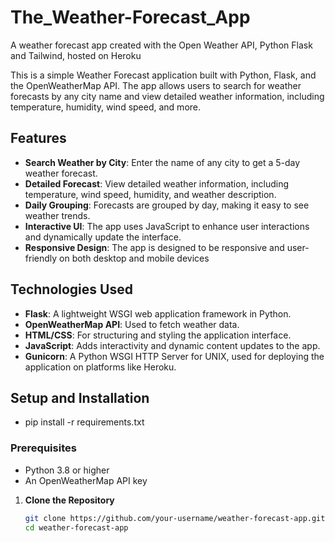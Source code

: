 # The_Weather-Forecast_App

A weather forecast app created with the Open Weather API, Python Flask and Tailwind, hosted on Heroku

This is a simple Weather Forecast application built with Python, Flask, and the OpenWeatherMap API. The app allows users to search for weather forecasts by any city name and view detailed weather information, including temperature, humidity, wind speed, and more.

## Features

- **Search Weather by City**: Enter the name of any city to get a 5-day weather forecast.
- **Detailed Forecast**: View detailed weather information, including temperature, wind speed, humidity, and weather description.
- **Daily Grouping**: Forecasts are grouped by day, making it easy to see weather trends.
- **Interactive UI**: The app uses JavaScript to enhance user interactions and dynamically update the interface.
- **Responsive Design**: The app is designed to be responsive and user-friendly on both desktop and mobile devices

## Technologies Used

- **Flask**: A lightweight WSGI web application framework in Python.
- **OpenWeatherMap API**: Used to fetch weather data.
- **HTML/CSS**: For structuring and styling the application interface.
- **JavaScript**: Adds interactivity and dynamic content updates to the app.
- **Gunicorn**: A Python WSGI HTTP Server for UNIX, used for deploying the application on platforms like Heroku.

## Setup and Installation

- pip install -r requirements.txt

### Prerequisites

- Python 3.8 or higher
- An OpenWeatherMap API key

1. **Clone the Repository**
   ```bash
   git clone https://github.com/your-username/weather-forecast-app.git
   cd weather-forecast-app
   ```
